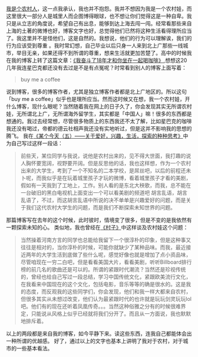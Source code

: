 [我是个农村人](http://blog.sina.com.cn/s/blog_63a3d9b70100inbi.html)，这一点我承认，我也并不抱怨。我并不想因为我是一个农村娃，而这里很大一部分人是城里人而企图博得眼球，也不想让你们觉得这是一种自卑。我只是从立志的角度说，希望自己有出息，能够到达上海去闯一闯。经常看那些来自上海的土著的微博也好，博客文字也好，总觉得他们已然将这种生活看得理所应当了。我这里并不是怪他们，这是自然的。我想说，他们的行为可以理解诶，我们的行为应该受到尊重 。我时常幻想，自己毕业以后只身一人来到北上广那些一线城市，举目无亲，如果还得不到所谓的尊重，想来生活就更加苦楚了。高中的时候我在我的博客上转了这篇文章：[《我奋斗了18年才和你坐在一起喝咖啡》](http://blog.sina.com.cn/s/blog_63a3d9b70100oks1.html),想想这20几年我连星巴克都还没有去过是不是有点冤呢？时常看到别人的博客上面写着：
>buy me a coffee

说到博客，很多的博客作者，尤其是独立博客作者都是北上广地区的。所以这句「buy me  a coffee」似乎也是理所应当。然而这时候又在想，我一个农村娃，开什么博客，现什么眼呢？当然随着我在网上的日子久了，你会发现其实无所谓农村娃，无所谓北上广，无所谓海外留学生，其实都是「中国人」嘛！很多的东西都是想通的。我过去经常想，尽管很多物质上的东西我还不太了解，比如星巴克的咖啡我还没有喝过，帝都的德云社相声我还没有实地听过，但是这并不影响我的思想的腾飞。
我在[《某个今天（五）——关于爱好，兴趣，生活，探索的种种思考》](http://blog.sina.com.cn/s/blog_63a3d9b70101emid.html)中为自己写过这样一段话：
>前些天，某位同学与我说，说他是农村出来的，见不得大世面，我打趣的说人胸怀要宽阔，视野要开阔。但是反思他的话，我也这样想，作为一个农村出来的大学生，考到了一个不知名的二本学校，是屌丝吧，以后的前程还未卜呢，而我似乎是在玩着城里孩子才玩的微博，看着城里孩子才看的美剧，假如有一天我到了工地上，工作。别人看的是东北大秧歌，而我，总不能在一台破旧的黑白电视机上面变出一个可以看美剧的频道吧
胡言乱语，胡言乱语了，不过，而这胡言乱语中所说的决不单单是兴趣爱好的问题，而是关于我们这代农村大学生的问题，而是我们不断探索未知世界的问题。
  

那篇博客写在去年的这个时候，此时彼时，情境变了很多，但是不变的是我依然有一颗探索未知的心。
类似地，我也曾经在[《村子》](http://www.douban.com/note/327074240/)中这样谈及农村娃这个问题：
>当然操着河南方言的同学也总能给我留下一个很淳朴的印象，但是这种事又往往是相对的，当你淳朴的时候，可能你就缺少了某种品味。而我，最近接近两年的大学生活到底做了些什么呢，感觉好像也就是增加了点小资品味，尽管咱现在一穷二白吧，但是看看美国大片，看看美剧，听听Billboard排行榜的前几名的歌曲还是可以的。所谓的紧跟时代潮流？当然还是珍视传统的，曾经也给自己写过一段总结，学习中国传统文化，紧跟欧美流行文化，在我看来中国现在的这个文化，包括电影，音乐等等的确是很水的。这是我的态度，而反观我的这些同学们，你会发现，他们和我一样大都来自农村，但很多其实从未想过改变，他们认为最紧跟时代的也许就是玩玩剑灵玩玩lol吧。他们有的现在还听着凤凰传奇。。。当然这种俗雅之分有的时候很难界定，只能说从风格上似乎已经就将我们分开了。而且从一方面说，我也默默地排斥着。

以上的两段都是来自我的博客，如今平静下来。读这些东西，连我自己都能体会出一种所谓的优越感。
好了，通过以上的文字也基本上讲明了我对于农村，对于城市的一些基本看法。
